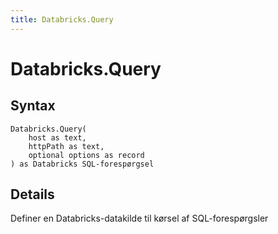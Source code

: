 ```yaml
---
title: Databricks.Query
---
```


# Databricks.Query



## Syntax

```powerquery
Databricks.Query(
    host as text,
    httpPath as text,
    optional options as record
) as Databricks SQL-forespørgsel
```


## Details

Definer en Databricks-datakilde til kørsel af SQL-forespørgsler


